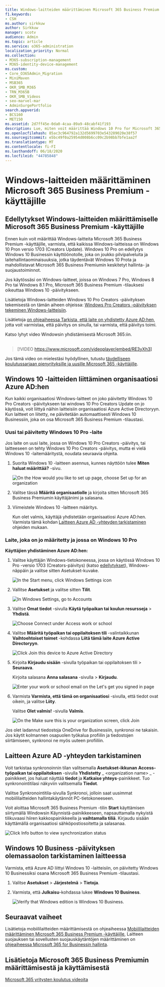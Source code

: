 ```yaml
---
title: Windows-laitteiden määrittäminen Microsoft 365 Business Premium -käyttäjille
f1.keywords:
- CSH
ms.author: sirkkuw
author: Sirkkuw
manager: scotv
audience: Admin
ms.topic: article
ms.service: o365-administration
localization_priority: Normal
ms.collection:
- M365-subscription-management
- M365-identity-device-management
ms.custom:
- Core_O365Admin_Migration
- MiniMaven
- MSB365
- OKR_SMB_M365
- TRN_M365B
- OKR_SMB_Videos
- seo-marvel-mar
- AdminSurgePortfolio
search.appverid:
- BCS160
- MET150
ms.assetid: 2d7ff45e-0da0-4caa-89a9-48cabf41f193
description: Lue, miten voit määrittää Windows 10 Pro for Microsoft 365 Business Premium -käyttäjille -laitteiden määrittämisen keskitetyn hallinnan ja suojauksen valvonnan avulla.
ms.openlocfilehash: 85ac3c964792a132d5699703e543289020e38f57
ms.sourcegitcommit: e5bc49f0a25954d008b6cc09c2b98bb7bfe1aa2f
ms.translationtype: MT
ms.contentlocale: fi-FI
ms.lasthandoff: 06/18/2020
ms.locfileid: "44785848"
---
```

# <a name="set-up-windows-devices-for-microsoft-365-business-premium-users"></a>Windows-laitteiden määrittäminen Microsoft 365 Business Premium -käyttäjille

## <a name="prerequisites-for-setting-up-windows-devices-for-microsoft-365-business-premium-users"></a>Edellytykset Windows-laitteiden määrittämiselle Microsoft 365 Business Premium -käyttäjille

Ennen kuin voit määrittää Windows-laitteita Microsoft 365 Business Premium -käyttäjille, varmista, että kaikissa Windows-laitteissa on Windows 10 Pron versio 1703 (Creators Update). Windows 10 Pro on edellytys Windows 10 Businessin käyttöönotolle, joka on joukko pilvipalveluita ja laitehallintaominaisuuksia, jotka täydentävät Windows 10 Prota ja mahdollistavat Microsoft 365 Business Premiumin keskitetyt hallinta- ja suojaustoiminnot.
  
Jos käytössäsi on Windows-laitteet, joissa on Windows 7 Pro, Windows 8 Pro tai Windows 8.1 Pro, Microsoft 365 Business Premium -tilauksesi oikeuttaa Windows 10 -päivitykseen.
  
Lisätietoja Windows-laitteiden Windows 10 Pro Creators -päivityksen tekemisestä on tämän aiheen ohjeissa: [Windows Pro Creators -päivityksen tekeminen Windows-laitteisiin](upgrade-to-windows-pro-creators-update.md).
  
Lisätietoja [on ohjeaiheessa Tarkista, että laite on yhdistetty Azure AD:hen,](#verify-the-device-is-connected-to-azure-ad) jotta voit varmistaa, että päivitys on sinulla, tai varmista, että päivitys toimi.

Katso lyhyt video Windowsin yhdistämisestä Microsoft 365:iin.<br><br>

> [!VIDEO https://www.microsoft.com/videoplayer/embed/RE3yXh3] 

Jos tämä video on mielestäsi hyödyllinen, tutustu [täydelliseen koulutussarjaan pienyrityksille ja uusille Microsoft 365 -käyttäjille](https://support.microsoft.com/office/6ab4bbcd-79cf-4000-a0bd-d42ce4d12816).
  
## <a name="join-windows-10-devices-to-your-organizations-azure-ad"></a>Windows 10 -laitteiden liittäminen organisaatiosi Azure AD:hen

Kun kaikki organisaatiosi Windows-laitteet on joko päivitetty Windows 10 Pro Creators -päivitykseen tai windows 10 Pro Creators Update on jo käytössä, voit liittyä näihin laitteisiin organisaatiosi Azure Active Directoryyn. Kun laitteet on liitetty, ne päivitetään automaattisesti Windows 10 Businessiin, joka on osa Microsoft 365 Business Premium -tilaustasi.
  
### <a name="for-a-brand-new-or-newly-upgraded-windows-10-pro-device"></a>Uusi tai päivitetty Windows 10 Pro -laite

Jos laite on uusi laite, jossa on Windows 10 Pro Creators -päivitys, tai laitteeseen on tehty Windows 10 Pro Creators -päivitys, mutta ei vielä Windows 10 -laitemääritystä, noudata seuraavia ohjeita.
  
1. Suorita Windows 10 -laitteen asennus, kunnes näyttöön tulee **Miten haluat määrittää?** -sivu. 
    
    ![On the How would you like to set up page, choose Set up for an organization](../media/1b0b2dba-00bb-4a99-a729-441479220cb7.png)
  
2. Valitse tässä **Määritä organisaatiolle** ja kirjoita sitten Microsoft 365 Business Premiumin käyttäjänimi ja salasana. 
    
3. Viimeistele Windows 10 -laitteen määritys.
    
   Kun olet valmis, käyttäjä yhdistetään organisaatiosi Azure AD:hen. Varmista tämä kohdan [Laitteen Azure AD -yhteyden tarkistaminen](#verify-the-device-is-connected-to-azure-ad) ohjeiden mukaan. 
  
### <a name="for-a-device-already-set-up-and-running-windows-10-pro"></a>Laite, joka on jo määritetty ja jossa on Windows 10 Pro

 **Käyttäjien yhdistäminen Azure AD:hen:**
  
1. Valitse käyttäjän Windows-tietokoneessa, jossa on käytössä Windows 10 Pro -versio 1703 (Creators-päivitys) (katso [edellytykset](pre-requisites-for-data-protection.md)), Windows-näppäin ja valitse sitten Asetukset-kuvake.
  
   ![In the Start menu, click Windows Settings icon](../media/74e1ce9a-1554-4761-beb9-330b176e9b9d.png)
  
2. Vallitse **Asetukset** ja valitse sitten **Tilit**.
  
   ![In Windows Settings, go to Accounts](../media/472fd688-d111-4788-9fbb-56a00fbdc24d.png)
  
3. Valitse **Omat tiedot** -sivulla **Käytä työpaikan tai koulun resursseja** \> **Yhdistä**.
  
   ![Choose Connect under Access work or school](../media/af3a4e3f-f9b9-4969-b3e2-4ef99308090c.png)
  
4. Valitse **Määritä työpaikan tai oppilaitoksen tili** -valintaikkunan **Vaihtoehtoiset toimet** -kohdassa **Liitä tämä laite Azure Active Directoryyn**.
  
   ![Click Join this device to Azure Active Directory](../media/fb709a1b-05a9-4750-9cb9-e097f4412cba.png)
  
5. Kirjoita **Kirjaudu sisään** -sivulla työpaikan tai oppilaitoksen tili \> **Seuraava**.
  
   Kirjoita salasana **Anna salasana** -sivulla \> **Kirjaudu**.
  
   ![Enter your work or school email on the Let's get you signed in page](../media/f70eb148-b1d2-4ba3-be38-7317eaf0321a.png)
  
6. Varmista **Varmista, että tämä on organisaatiosi** -sivulla, että tiedot ovat oikein, ja valitse **Liity**.
  
   Valitse **Olet valmis!** -sivulla **Valmis**.
  
   ![On the Make sure this is your organization screen, click Join](../media/c749c0a2-5191-4347-a451-c062682aa1fb.png)
  
Jos olet ladannut tiedostoja OneDrive for Businessiin, synkronoi ne takaisin. Jos käytit kolmannen osapuolen työkalua profiilin ja tiedostojen siirtämiseen, synkronoi ne myös uuteen profiiliin.
  
## <a name="verify-the-device-is-connected-to-azure-ad"></a>Laitteen Azure AD -yhteyden tarkistaminen

Voit tarkistaa synkronoinnin tilan valitsemalla **Asetukset-ikkunan** **Access-työpaikan tai oppilaitoksen** -sivulla **Yhdistetty** _ \<organization name\> _ -painikkeet, jos haluat näyttää **tiedot** ja **Katkaise yhteys**-painikkeet. Tuo synkronointitilasi näkyviin valitsemalla **Tiedot**. 
  
Valitse Synkronointitila-sivulla Synkronoi, jolloin saat uusimmat mobiililaitteiden hallintakäytännöt PC-tietokoneeseen.
  
Voit aloittaa Microsoft 365 Business Premium -tilin **Start** käyttämisen siirtymällä Windowsin Käynnistä-painikkeeseen, napsauttamalla nykyistä tilikuvaasi hiiren kakkospainikkeella ja **vaihtamalla tiliä**. Kirjaudu sisään käyttämällä organisaatiosi sähköpostiosoitetta ja salasanaa.
  
![Click Info button to view synchronization status](../media/818f7043-adbf-402a-844a-59d50034911d.png)
  
## <a name="verify-the-device-is-upgraded-to-windows-10-business"></a>Windows 10 Business -päivityksen olemassaolon tarkistaminen laitteessa

Varmista, että Azure AD liittyi Windows 10 -laitteisiin, on päivitetty Windows 10 Businessiksi osana Microsoft 365 Business Premium -tilaustasi.
  
1. Valitse **Asetukset** \> **Järjestelmä** \> **Tietoja**.
    
2. Varmista, että **Julkaisu**-kohdassa lukee **Windows 10 Business**.
    
    ![Verify that Windows edition is Windows 10 Business.](../media/ff660fc8-d3ba-431b-89a5-f5abded96c4d.png)
  
## <a name="next-steps"></a>Seuraavat vaiheet

Lisätietoja mobiililaitteiden määrittämisestä on ohjeaiheessa [Mobiililaitteiden määrittäminen Microsoft 365 Business Premium -käyttäjille](set-up-mobile-devices.md), Laitteen suojauksen tai sovellusten suojauskäytäntöjen määrittäminen on [ohjeaiheessa Microsoft 365 for Businessin hallinta](manage.md).
  
## <a name="for-more-on-setting-up-and-using-microsoft-365-business-premium"></a>Lisätietoja Microsoft 365 Business Premiumin määrittämisestä ja käyttämisestä

[Microsoft 365 yritysten koulutus videoita](https://support.microsoft.com/office/6ab4bbcd-79cf-4000-a0bd-d42ce4d12816)
